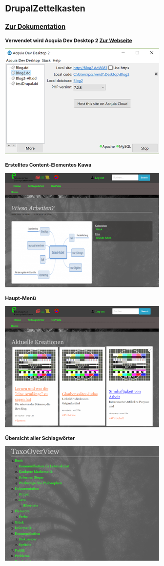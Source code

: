# DrupalZettelkasten
## [Zur Dokumentation](https://github.com/Foreversun87/DrupalZettelkasten/blob/master/documentation/asciidoc/Drupal/Drupal.adoc)
### Verwendet wird Acquia Dev Desktop 2 [Zur Webseite](https://dev.acquia.com/downloads)

![](/documentation/Bilder/acquia.png "Optionaler Titel")

### Erstelltes Content-Elementes Kawa
![](/documentation/Bilder/kawa.png "Optionaler Titel")

### Haupt-Menü
![](/documentation/Bilder/main.png "Optionaler Titel")

### Übersicht aller Schlagwörter
![](/documentation/Bilder/taxo.png "Optionaler Titel")








